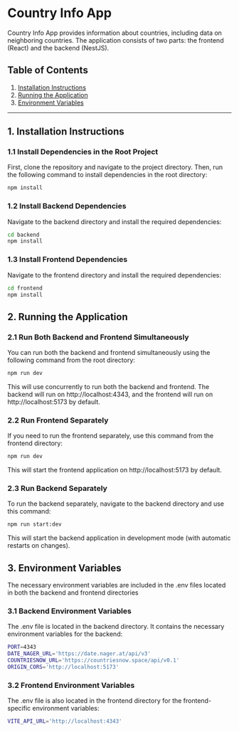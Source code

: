 # Country Info App

Country Info App provides information about countries, including data on neighboring countries. The application consists of two parts: the frontend (React) and the backend (NestJS).

## Table of Contents

1. [Installation Instructions](#1-installation-instructions)
2. [Running the Application](#2-running-the-application)
3. [Environment Variables](#3-environment-variables)

---

## 1. Installation Instructions

### 1.1 Install Dependencies in the Root Project

First, clone the repository and navigate to the project directory. Then, run the following command to install dependencies in the root directory:

```bash
npm install
```

### 1.2 Install Backend Dependencies

Navigate to the backend directory and install the required dependencies:

```bash
cd backend
npm install
```

### 1.3 Install Frontend Dependencies

Navigate to the frontend directory and install the required dependencies:

```bash
cd frontend
npm install
```

## 2. Running the Application
### 2.1 Run Both Backend and Frontend Simultaneously

You can run both the backend and frontend simultaneously using the following command from the root directory:

```bash
npm run dev
```

This will use concurrently to run both the backend and frontend. The backend will run on http://localhost:4343, and the frontend will run on http://localhost:5173 by default.

### 2.2 Run Frontend Separately

If you need to run the frontend separately, use this command from the frontend directory:

```bash
npm run dev
```

This will start the frontend application on http://localhost:5173 by default.

### 2.3 Run Backend Separately

To run the backend separately, navigate to the backend directory and use this command:

```bash
npm run start:dev
```

This will start the backend application in development mode (with automatic restarts on changes).

## 3. Environment Variables

The necessary environment variables are included in the .env files located in both the backend and frontend directories

### 3.1 Backend Environment Variables

The .env file is located in the backend directory. It contains the necessary environment variables for the backend:

```bash
PORT=4343
DATE_NAGER_URL='https://date.nager.at/api/v3'
COUNTRIESNOW_URL='https://countriesnow.space/api/v0.1'
ORIGIN_CORS='http://localhost:5173'
```

### 3.2 Frontend Environment Variables

The .env file is also located in the frontend directory for the frontend-specific environment variables:

```bash
VITE_API_URL='http://localhost:4343'
```